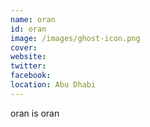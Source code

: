 ```yaml
---
name: oran
id: oran
image: /images/ghost-icon.png
cover:
website:
twitter:
facebook:
location: Abu Dhabi
---
```

oran is oran
